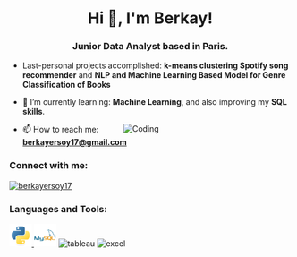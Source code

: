 <h1 align="center">Hi 👋, I'm Berkay!</h1>
<h3 align="center">Junior Data Analyst based in Paris.</h3>

- Last-personal projects accomplished: **k-means clustering Spotify song recommender** and **NLP and Machine Learning Based Model for Genre Classification of Books**

- 🌱 I’m currently learning: **Machine Learning**, and also improving my **SQL skills**.

<img align="right" alt="Coding" width="300" src="https://media.tenor.com/lvLaG5hPCncAAAAC/data-analysis.gif">

- 📫 How to reach me: **berkayersoy17@gmail.com**

<h3 align="left">Connect with me:</h3>
<p align="left">
<a href="https://linkedin.com/in/berkayersoy17" target="blank"><img align="center" src="https://raw.githubusercontent.com/rahuldkjain/github-profile-readme-generator/master/src/images/icons/Social/linked-in-alt.svg" alt="berkayersoy17" height="30" width="40" /></a>
</p>

<h3 align="left">Languages and Tools:</h3>

  <p align="left">
  
  <a href="https://www.python.org" target="_blank" rel="noreferrer">
  <img src="https://raw.githubusercontent.com/devicons/devicon/master/icons/python/python-original.svg" alt="python" width="40" height="40"/>
  </a> 
  <img src="https://raw.githubusercontent.com/devicons/devicon/master/icons/mysql/mysql-original-wordmark.svg" alt="mysql" width="40" height="40"/> 
  <img src="https://www.svgviewer.dev/static-svgs/14592/tableau-icon.svg" alt="tableau" width="40" height="40"/> 
  <img src="https://upload.wikimedia.org/wikipedia/commons/thumb/a/ae/Antu_ms-excel.svg/2048px-Antu_ms-excel.svg.png" alt="excel" width="40" height="40"/> 


 
 
</p>

